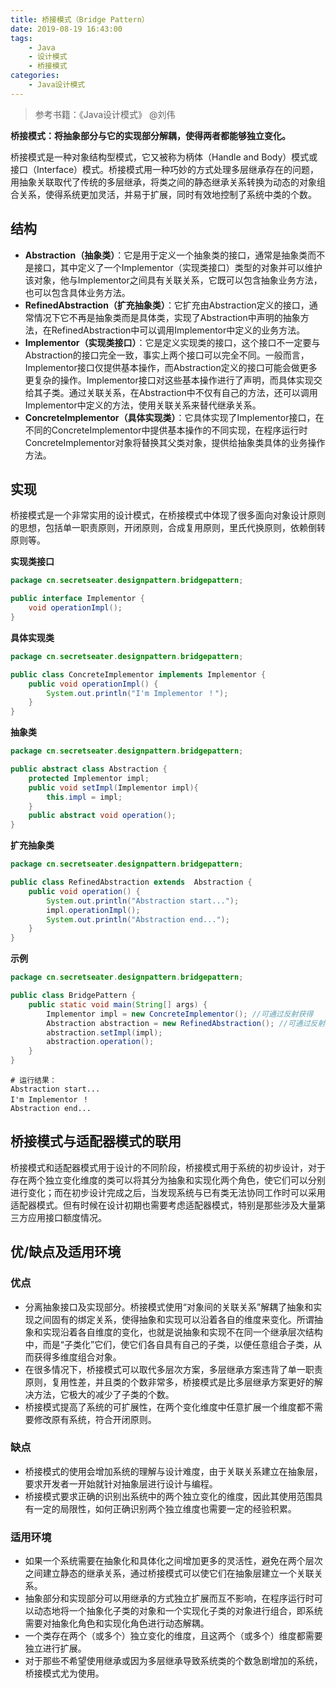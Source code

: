 ```yaml
---
title: 桥接模式（Bridge Pattern）
date: 2019-08-19 16:43:00
tags:
	- Java
	- 设计模式
	- 桥接模式
categories:
	- Java设计模式
---
```


> 参考书籍：《Java设计模式》 @刘伟

**桥接模式：将抽象部分与它的实现部分解耦，使得两者都能够独立变化。**

桥接模式是一种对象结构型模式，它又被称为柄体（Handle and Body）模式或接口（Interface）模式。桥接模式用一种巧妙的方式处理多层继承存在的问题，用抽象关联取代了传统的多层继承，将类之间的静态继承关系转换为动态的对象组合关系，使得系统更加灵活，并易于扩展，同时有效地控制了系统中类的个数。

## 结构

- **Abstraction（抽象类）**：它是用于定义一个抽象类的接口，通常是抽象类而不是接口，其中定义了一个Implementor（实现类接口）类型的对象并可以维护该对象，他与Implementor之间具有关联关系，它既可以包含抽象业务方法，也可以包含具体业务方法。
- **RefinedAbstraction（扩充抽象类）**：它扩充由Abstraction定义的接口，通常情况下它不再是抽象类而是具体类，实现了Abstraction中声明的抽象方法，在RefinedAbstraction中可以调用Implementor中定义的业务方法。
- **Implementor（实现类接口）**：它是定义实现类的接口，这个接口不一定要与Abstraction的接口完全一致，事实上两个接口可以完全不同。一般而言，Implementor接口仅提供基本操作，而Abstraction定义的接口可能会做更多更复杂的操作。Implementor接口对这些基本操作进行了声明，而具体实现交给其子类。通过关联关系，在Abstraction中不仅有自己的方法，还可以调用Implementor中定义的方法，使用关联关系来替代继承关系。
- **ConcreteImplementor（具体实现类）**：它具体实现了Implementor接口，在不同的ConcreteImplementor中提供基本操作的不同实现，在程序运行时ConcreteImplementor对象将替换其父类对象，提供给抽象类具体的业务操作方法。

## 实现

<!-- more-->

桥接模式是一个非常实用的设计模式，在桥接模式中体现了很多面向对象设计原则的思想，包括单一职责原则，开闭原则，合成复用原则，里氏代换原则，依赖倒转原则等。

**实现类接口**

```java
package cn.secretseater.designpattern.bridgepattern;

public interface Implementor {
    void operationImpl();
}
```

**具体实现类**

```java
package cn.secretseater.designpattern.bridgepattern;

public class ConcreteImplementor implements Implementor {
    public void operationImpl() {
        System.out.println("I'm Implementor ！");
    }
}
```

**抽象类**

```java
package cn.secretseater.designpattern.bridgepattern;

public abstract class Abstraction {
    protected Implementor impl;
    public void setImpl(Implementor impl){
        this.impl = impl;
    }
    public abstract void operation();
}
```

**扩充抽象类**

```java
package cn.secretseater.designpattern.bridgepattern;

public class RefinedAbstraction extends  Abstraction {
    public void operation() {
        System.out.println("Abstraction start...");
        impl.operationImpl();
        System.out.println("Abstraction end...");
    }
}
```

**示例**

```java
package cn.secretseater.designpattern.bridgepattern;

public class BridgePattern {
    public static void main(String[] args) {
        Implementor impl = new ConcreteImplementor(); //可通过反射获得
        Abstraction abstraction = new RefinedAbstraction(); //可通过反射获得
        abstraction.setImpl(impl);
        abstraction.operation();
    }
}
```
```
# 运行结果：
Abstraction start...
I'm Implementor ！
Abstraction end...
```

## 桥接模式与适配器模式的联用

桥接模式和适配器模式用于设计的不同阶段，桥接模式用于系统的初步设计，对于存在两个独立变化维度的类可以将其分为抽象和实现化两个角色，使它们可以分别进行变化；而在初步设计完成之后，当发现系统与已有类无法协同工作时可以采用适配器模式。但有时候在设计初期也需要考虑适配器模式，特别是那些涉及大量第三方应用接口额度情况。

## 优/缺点及适用环境

### 优点

- 分离抽象接口及实现部分。桥接模式使用“对象间的关联关系”解耦了抽象和实现之间固有的绑定关系，使得抽象和实现可以沿着各自的维度来变化。所谓抽象和实现沿着各自维度的变化，也就是说抽象和实现不在同一个继承层次结构中，而是“子类化”它们，使它们各自具有自己的子类，以便任意组合子类，从而获得多维度组合对象。
- 在很多情况下，桥接模式可以取代多层次方案，多层继承方案违背了单一职责原则，复用性差，并且类的个数非常多，桥接模式是比多层继承方案更好的解决方法，它极大的减少了子类的个数。
- 桥接模式提高了系统的可扩展性，在两个变化维度中任意扩展一个维度都不需要修改原有系统，符合开闭原则。

### 缺点

- 桥接模式的使用会增加系统的理解与设计难度，由于关联关系建立在抽象层，要求开发者一开始就针对抽象层进行设计与编程。
- 桥接模式要求正确的识别出系统中的两个独立变化的维度，因此其使用范围具有一定的局限性，如何正确识别两个独立维度也需要一定的经验积累。

### 适用环境

- 如果一个系统需要在抽象化和具体化之间增加更多的灵活性，避免在两个层次之间建立静态的继承关系，通过桥接模式可以使它们在抽象层建立一个关联关系。
- 抽象部分和实现部分可以用继承的方式独立扩展而互不影响，在程序运行时可以动态地将一个抽象化子类的对象和一个实现化子类的对象进行组合，即系统需要对抽象化角色和实现化角色进行动态解耦。
- 一个类存在两个（或多个）独立变化的维度，且这两个（或多个）维度都需要独立进行扩展。
- 对于那些不希望使用继承或因为多层继承导致系统类的个数急剧增加的系统，桥接模式尤为使用。